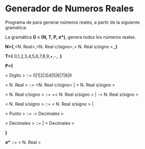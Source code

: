 # Generador de Numeros Reales
Programa de para generar números reales, a partir de la siguiente gramatica:

La gramática __G = (N, T, P, σ*)__, genera todos los números reales.

**N={**<Digito>,<N. Real>,<N. Real c/signo>,< N. Real s/signo >,<Punto>,<Decimales>**}**

**T={** 0,1,2,3,4,5,6,7,8,9,+,-,. __}__

**P={**

< Digito > ::= 0|1|2|3|4|5|6|7|8|9

< N. Real > ::= <N. Real c/signo> | < N. Real s/signo >

< N. Real c/signo > ::= +< N. Real s/signo > | -< N. Real s/signo >

< N. Real s/signo > ::= <Digito>< N. Real s/signo > | <Digito><Punto>

< Punto > ::= .< Decimales >

< Decimales > ::= <Digito> | <Digito>< Decimales >

**}**

__σ*__ ::= < N. Real >
